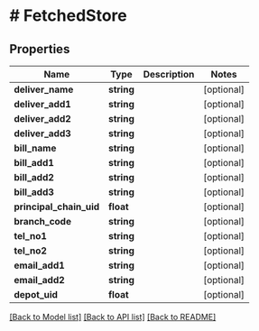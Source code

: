 # # FetchedStore

## Properties

Name | Type | Description | Notes
------------ | ------------- | ------------- | -------------
**deliver_name** | **string** |  | [optional] 
**deliver_add1** | **string** |  | [optional] 
**deliver_add2** | **string** |  | [optional] 
**deliver_add3** | **string** |  | [optional] 
**bill_name** | **string** |  | [optional] 
**bill_add1** | **string** |  | [optional] 
**bill_add2** | **string** |  | [optional] 
**bill_add3** | **string** |  | [optional] 
**principal_chain_uid** | **float** |  | [optional] 
**branch_code** | **string** |  | [optional] 
**tel_no1** | **string** |  | [optional] 
**tel_no2** | **string** |  | [optional] 
**email_add1** | **string** |  | [optional] 
**email_add2** | **string** |  | [optional] 
**depot_uid** | **float** |  | [optional] 

[[Back to Model list]](../../README.md#documentation-for-models) [[Back to API list]](../../README.md#documentation-for-api-endpoints) [[Back to README]](../../README.md)


